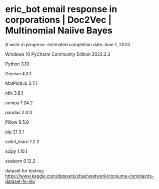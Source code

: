 # eric_bot email response in corporations | Doc2Vec | Multinomial Naiive Bayes 

A work in progress- estimated completion date June 1, 2023

Windows 10 PyCharm Community Edition 2022.2.3 

Python 3.10 


Genism 4.3.1

MatPlotLib 3.7.1

ntlk 3.8.1

numpy 1.24.2

pandas 2.0.0

Pillow 9.5.0

pip 21.3.1

scikit_learn 1.2.2

scipy 1.10.1

seaborn 0.12.2

dataset for testing: https://www.kaggle.com/datasets/shashwatwork/consume-complaints-dataset-fo-nlp


